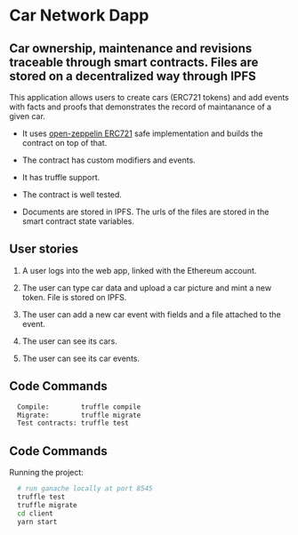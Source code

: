 # Car Network Dapp

## Car ownership, maintenance and revisions traceable through smart contracts. Files are stored on a decentralized way through IPFS

This application allows users to create cars (ERC721 tokens) and add events with facts and proofs that demonstrates the record of maintanance of a given car.

- It uses [open-zeppelin ERC721](https://github.com/OpenZeppelin/openzeppelin-contracts/tree/master/contracts/token/ERC721) safe implementation and builds the contract on top of that.

- The contract has custom modifiers and events.

- It has truffle support.

- The contract is well tested.

- Documents are stored in IPFS. The urls of the files are stored in the smart contract state variables.

## User stories

1. A user logs into the web app, linked with the Ethereum account.

2. The user can type car data and upload a car picture and mint a new token. File is stored on IPFS.

3. The user can add a new car event with fields and a file attached to the event.

4. The user can see its cars.

5. The user can see its car events.

## Code Commands

```bash
  Compile:        truffle compile
  Migrate:        truffle migrate
  Test contracts: truffle test
```

## Code Commands

Running the project:
```bash
  # run ganache locally at port 8545
  truffle test
  truffle migrate
  cd client
  yarn start
```

